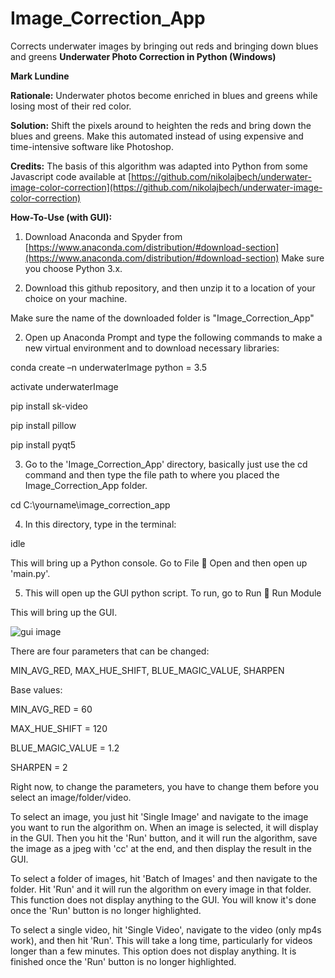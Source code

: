 # Image_Correction_App
Corrects underwater images by bringing out reds and bringing down blues and greens
**Underwater Photo Correction in Python (Windows)**

**Mark Lundine**

**Rationale:** Underwater photos become enriched in blues and greens while losing most of their red color.

**Solution:** Shift the pixels around to heighten the reds and bring down the blues and greens. Make this automated instead of using expensive and time-intensive software like Photoshop.

**Credits:** The basis of this algorithm was adapted into Python from some Javascript code available at [https://github.com/nikolajbech/underwater-image-color-correction](https://github.com/nikolajbech/underwater-image-color-correction)

**How-To-Use (with GUI):**

1. Download Anaconda and Spyder from [https://www.anaconda.com/distribution/#download-section](https://www.anaconda.com/distribution/#download-section) Make sure you choose Python 3.x.

2. Download this github repository, and then unzip it to a location of your choice on your machine.

Make sure the name of the downloaded folder is &quot;Image\_Correction\_App&quot;

2. Open up Anaconda Prompt and type the following commands to make a new virtual environment and to download necessary libraries:

conda create –n underwaterImage python = 3.5

activate underwaterImage

pip install sk-video

pip install pillow

pip install pyqt5

3. Go to the &#39;Image\_Correction\_App&#39; directory, basically just use the cd command and then type the file path to where you placed the Image\_Correction\_App folder.

cd C:\yourname\image\_correction\_app

4. In this directory, type in the terminal:

idle

This will bring up a Python console. Go to File  Open and then open up &#39;main.py&#39;.

5. This will open up the GUI python script. To run, go to Run  Run Module

This will bring up the GUI.

![gui image](https://github.com/mlundine/Image_Correction_App/tree/master/read_me_images)

There are four parameters that can be changed:

MIN\_AVG\_RED, MAX\_HUE\_SHIFT, BLUE\_MAGIC\_VALUE, SHARPEN

Base values:

MIN\_AVG\_RED = 60

MAX\_HUE\_SHIFT = 120

BLUE\_MAGIC\_VALUE = 1.2

SHARPEN = 2

Right now, to change the parameters, you have to change them before you select an image/folder/video.

To select an image, you just hit &#39;Single Image&#39; and navigate to the image you want to run the algorithm on. When an image is selected, it will display in the GUI. Then you hit the &#39;Run&#39; button, and it will run the algorithm, save the image as a jpeg with &#39;cc&#39; at the end, and then display the result in the GUI.

To select a folder of images, hit &#39;Batch of Images&#39; and then navigate to the folder. Hit &#39;Run&#39; and it will run the algorithm on every image in that folder. This function does not display anything to the GUI. You will know it&#39;s done once the &#39;Run&#39; button is no longer highlighted.

To select a single video, hit &#39;Single Video&#39;, navigate to the video (only mp4s work), and then hit &#39;Run&#39;. This will take a long time, particularly for videos longer than a few minutes. This option does not display anything. It is finished once the &#39;Run&#39; button is no longer highlighted.
